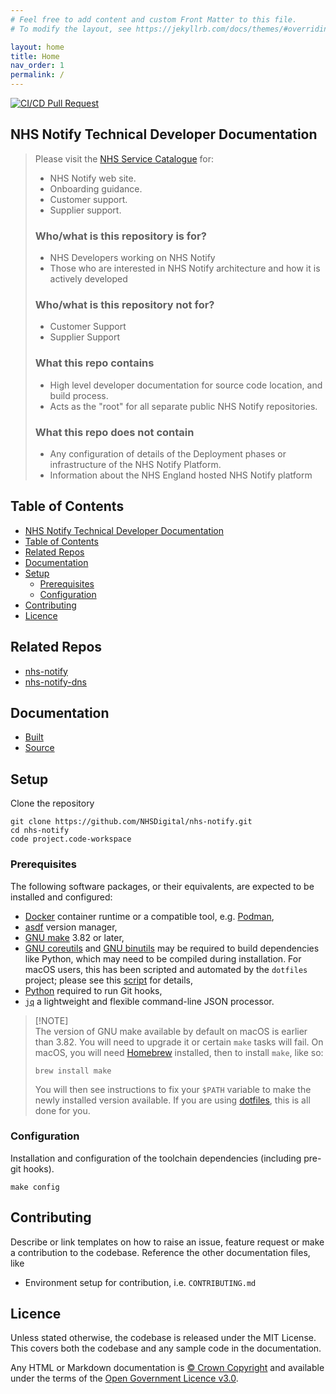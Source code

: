 ```yaml
---
# Feel free to add content and custom Front Matter to this file.
# To modify the layout, see https://jekyllrb.com/docs/themes/#overriding-theme-defaults

layout: home
title: Home
nav_order: 1
permalink: /
---
```


[![CI/CD Pull Request](https://github.com/NHSDigital/nhs-notify/actions/workflows/jekyll-gh-pages.yml/badge.svg)](https://github.com/NHSDigital/nhs-notify/actions/workflows/jekyll-gh-pages.yml)

## NHS Notify Technical Developer Documentation

> Please visit the [NHS Service Catalogue](https://digital.nhs.uk/services/nhs-notify) for:
>
> - NHS Notify web site.
> - Onboarding guidance.
> - Customer support.
> - Supplier support.
>
> ### Who/what is this repository is for?
>
> - NHS Developers working on NHS Notify
> - Those who are interested in NHS Notify architecture and how it is actively developed
>
> ### Who/what is this repository **not** for?
>
> - Customer Support
> - Supplier Support
>
> ### What this repo contains
>
> - High level developer documentation for source code location, and build process.
> - Acts as the "root" for all separate public NHS Notify repositories.
>
> ### What this repo does **not** contain
>
> - Any configuration of details of the Deployment phases or infrastructure of the NHS Notify Platform.
> - Information about the NHS England hosted NHS Notify platform
>

## Table of Contents

- [NHS Notify Technical Developer Documentation](#nhs-notify-technical-developer-documentation)
- [Table of Contents](#table-of-contents)
- [Related Repos](#related-repos)
- [Documentation](#documentation)
- [Setup](#setup)
  - [Prerequisites](#prerequisites)
  - [Configuration](#configuration)
- [Contributing](#contributing)
- [Licence](#licence)

## Related Repos

- [nhs-notify](https://nhsdigital.github.io/nhs-notify)
- [nhs-notify-dns](https://nhsdigital.github.io/nhs-notify-dns)

## Documentation

- [Built](https://nhsdigital.github.io/nhs-notify/)
- [Source](/docs/README.md)

## Setup

Clone the repository

```shell
git clone https://github.com/NHSDigital/nhs-notify.git
cd nhs-notify
code project.code-workspace
```

### Prerequisites

The following software packages, or their equivalents, are expected to be installed and configured:

- [Docker](https://www.docker.com/) container runtime or a compatible tool, e.g. [Podman](https://podman.io/),
- [asdf](https://asdf-vm.com/) version manager,
- [GNU make](https://www.gnu.org/software/make/) 3.82 or later,
- [GNU coreutils](https://www.gnu.org/software/coreutils/) and [GNU binutils](https://www.gnu.org/software/binutils/) may be required to build dependencies like Python, which may need to be compiled during installation. For macOS users, this has been scripted and automated by the `dotfiles` project; please see this [script](https://github.com/nhs-england-tools/dotfiles/blob/main/assets/20-install-base-packages.macos.sh) for details,
- [Python](https://www.python.org/) required to run Git hooks,
- [`jq`](https://jqlang.github.io/jq/) a lightweight and flexible command-line JSON processor.

> [!NOTE]<br>
> The version of GNU make available by default on macOS is earlier than 3.82. You will need to upgrade it or certain `make` tasks will fail. On macOS, you will need [Homebrew](https://brew.sh/) installed, then to install `make`, like so:
>
> ```shell
> brew install make
> ```
>
> You will then see instructions to fix your `$PATH` variable to make the newly installed version available. If you are using [dotfiles](https://github.com/nhs-england-tools/dotfiles), this is all done for you.

### Configuration

Installation and configuration of the toolchain dependencies (including pre-git hooks).

```shell
make config
```

## Contributing

Describe or link templates on how to raise an issue, feature request or make a contribution to the codebase. Reference the other documentation files, like

- Environment setup for contribution, i.e. `CONTRIBUTING.md`

## Licence

Unless stated otherwise, the codebase is released under the MIT License. This covers both the codebase and any sample code in the documentation.

Any HTML or Markdown documentation is [© Crown Copyright](https://www.nationalarchives.gov.uk/information-management/re-using-public-sector-information/uk-government-licensing-framework/crown-copyright/) and available under the terms of the [Open Government Licence v3.0](https://www.nationalarchives.gov.uk/doc/open-government-licence/version/3/).
